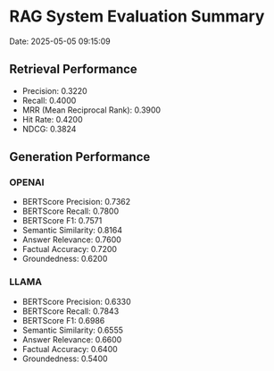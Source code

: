 # RAG System Evaluation Summary
Date: 2025-05-05 09:15:09

## Retrieval Performance
- Precision: 0.3220
- Recall: 0.4000
- MRR (Mean Reciprocal Rank): 0.3900
- Hit Rate: 0.4200
- NDCG: 0.3824

## Generation Performance
### OPENAI
- BERTScore Precision: 0.7362
- BERTScore Recall: 0.7800
- BERTScore F1: 0.7571
- Semantic Similarity: 0.8164
- Answer Relevance: 0.7600
- Factual Accuracy: 0.7200
- Groundedness: 0.6200

### LLAMA
- BERTScore Precision: 0.6330
- BERTScore Recall: 0.7843
- BERTScore F1: 0.6986
- Semantic Similarity: 0.6555
- Answer Relevance: 0.6600
- Factual Accuracy: 0.6400
- Groundedness: 0.5400
